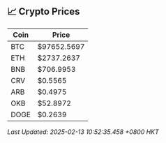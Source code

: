 ## 📈 Crypto Prices

| Coin | Price |
| ---- | ----- |
| BTC | $97652.5697 |
| ETH | $2737.2637 |
| BNB | $706.9953 |
| CRV | $0.5565 |
| ARB | $0.4975 |
| OKB | $52.8972 |
| DOGE | $0.2639 |

_Last Updated: 2025-02-13 10:52:35.458 +0800 HKT_